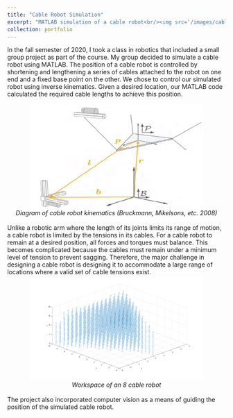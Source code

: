 ```yaml
---
title: "Cable Robot Simulation"
excerpt: "MATLAB simulation of a cable robot<br/><img src='/images/cable_robot_sim.PNG' width='500' height='300'>"
collection: portfolio
---
```

In the fall semester of 2020, I took a class in robotics that included a small group project as part of the course. My group decided to simulate a cable robot using MATLAB. The position of a cable robot is controlled by shortening and lengthening a series of cables attached to the robot on one end and a fixed base point on the other. We chose to control our simulated robot using inverse kinematics. Given a desired location, our MATLAB code calculated the required cable lengths to achieve this position.<br/>
<center><img src ='/images/cable_robot_diag.JPG' width="400" height="240"><br/>
<em>Diagram of cable robot kinematics (Bruckmann, Mikelsons, etc. 2008)</em></center><br/>
Unlike a robotic arm where the length of its joints limits its range of motion, a cable robot is limited by the tensions in its cables. For a cable robot to remain at a desired position, all forces and torques must balance. This becomes complicated because the cables must remain under a minimum level of tension to prevent sagging. Therefore, the major challenge in designing a cable robot is designing it to accommodate a large range of locations where a valid set of cable tensions exist.<br/>
<center><img src ='/images/cable_robot_wrkspc.png' width = "400" height="240"><br/>
<em>Workspace of an 8 cable robot</em></center><br/> 
The project also incorporated computer vision as a means of guiding the position of the simulated cable robot.
